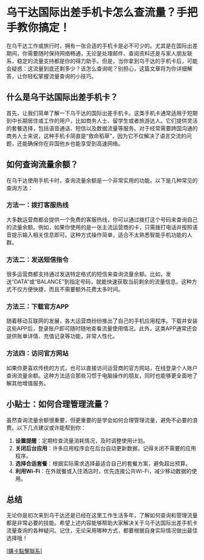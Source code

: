 # 乌干达国际出差手机卡怎么查流量？手把手教你搞定！

在乌干达工作或旅行时，拥有一张合适的手机卡是必不可少的。尤其是在国际出差期间，你需要随时保持网络畅通，无论是处理邮件、查阅资料还是与家人朋友联系，稳定的流量支持都是你的得力助手。但是，当你拿到乌干达的手机卡后，可能会疑惑：这流量到底还剩多少？该怎么查询呢？别担心，这篇文章将为你详细解答，让你轻松掌握流量查询的小技巧。

## 什么是乌干达国际出差手机卡？

首先，让我们简单了解一下乌干达的国际出差手机卡。这类手机卡通常适用于短期到中长期居住或工作的用户，比如商务人士、留学生或者旅游达人。它们提供灵活的套餐选择，包括语音通话、短信以及数据流量等服务。对于经常需要跨国沟通的商务人士来说，这种手机卡简直是“救命稻草”，因为它不仅解决了语言交流的问题，还能确保你在异国他乡也能享受到高速网络。

## 如何查询流量余额？

在乌干达使用手机卡时，查询流量余额是一个非常实用的功能。以下是几种常见的查询方法：

### 方法一：拨打客服热线

大多数运营商都会提供一个免费的客服热线，你可以通过拨打这个号码来查询自己的流量余额。例如，如果你使用的是一张主流运营商的卡，只需拨打电话并按照语音提示输入相关信息即可。这种方式操作简单，适合不太熟悉智能手机功能的人群。

### 方法二：发送短信指令

很多运营商都支持通过发送特定格式的短信来查询流量余额。比如，发送“DATA”或“BALANCE”到指定号码，就能快速获取当前剩余的流量信息。这种方式不仅方便快捷，而且不需要额外花费太多时间。

### 方法三：下载官方APP

随着移动互联网的发展，各大运营商纷纷推出了自己的手机应用程序。下载并安装这些APP后，登录账户即可随时随地查看流量使用情况。此外，这类APP通常还会提供账单详情、充值记录等功能，非常人性化。

### 方法四：访问官方网站

如果你更喜欢传统的方式，也可以直接访问运营商的官方网站，在线登录个人账户查询流量余额。这种方法适合那些习惯于电脑操作的朋友，同时也能够更全面地了解其他增值服务。

## 小贴士：如何合理管理流量？

虽然查询流量余额很重要，但更重要的是学会如何合理管理流量，避免不必要的浪费。以下几点建议或许能帮到你：

1. **设置提醒**：定期检查流量消耗情况，及时调整使用计划。
2. **关闭后台应用**：许多应用程序会在后台自动更新数据，记得关闭不需要的应用程序。
3. **选择合适套餐**：根据实际需求选择最适合自己的套餐方案，避免超出预算。
4. **利用Wi-Fi**：在外就餐或入住酒店时，优先连接公共Wi-Fi，减少移动数据的使用。

## 总结

无论你是初次来到乌干达还是已经在这里工作生活多年，了解如何查询和管理流量都是非常必要的技能。希望上述内容能够帮助大家解决关于乌干达国际出差手机卡流量查询的各种疑问。记住，无论采用哪种方式，都要根据自身实际情况做出最佳选择哦！

[[購卡點擊聯系](https://t.me/s/esim1088)]